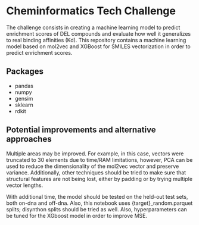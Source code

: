 # **Cheminformatics Tech Challenge**

The challenge consists in creating a machine learning model to predict enrichment scores of DEL compounds and evaluate how well it generalizes to real binding affinities (Kd). This repository contains a machine learning model based on mol2vec and XGBoost for SMILES vectorization in order to predict enrichment scores.

## Packages
  - pandas
  - numpy
  - gensim
  - sklearn
  - rdkit

## Potential improvements and alternative approaches
Multiple areas may be improved. For example, in this case, vectors were truncated to 30 elements due to time/RAM limitations, however, PCA can be used to reduce the dimensionality of the mol2vec vector and preserve variance. Additionally, other techniques should be tried to make sure that structural features are not being lost, either by padding or by trying multiple vector lengths.

With additional time, the model should be tested on the held-out test sets, both on-dna and off-dna. Also, this notebook uses {target}_random.parquet splits; disynthon splits should be tried as well. 
Also, hyperparameters can be tuned for the XGboost model in order to improve MSE. 


